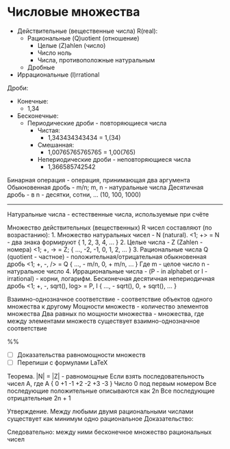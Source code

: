 # Числовые множества

- Действительные (вещественные числа) R(real):
	- Рациональные (Q)uotient (отношение)
		- Целые (Z)ahlen (число)
		- Число ноль
		- Числа, противоположные натуральным
	- Дробные
- Иррациональные (I)rrational

Дроби:
- Конечные:
	- 1,34
- Бесконечные:
	- Периодические дроби - повторяющиеся числа
		- Чистая:
			- 1,343434343434 = 1,(34)
		- Смешанная:
			- 1,00765765765765 = 1,00(765)
		- Непериодические дроби - неповторяющиеся числа
			- 1,366585742542

Бинарная операция - операция, принимающая два аргумента
Обыкновенная дробь - m/n; m, n - натуральные числа
Десятичная дробь - в n - десятки, сотни, ... (10, 100, 1000)


---


Натуральные числа - естественные числа, используемые при счёте

Множество действительных (вещественных) R чисел составляют (по возрастанию):
	1. Множество натуральных чисел - N (natural).
	<1; +> = N - два знака формируют { 1, 2, 3, 4, ... }
	2. Целые числа - Z (Zahlen - номера)
		<1; +, -> = Z; { ..., -2, -1, 0, 1, 2, ... }
	3. Рациональные числа Q (quotient - частное) - положительная/отрицательная обыкновенная дробь
		<1; +, -, /> = Q { ..., - m/n, 0, + m/n, ... }
		Где m - целое число n - натуральное число
	4. Иррациональные числа - (P - in alphabet or I - irrational) - корни, логарифм.
		Бесконечная десятичная непериодичная дробь
		<1; +, -, sqrt(), log> = P, I { ..., - sqrt(), 0, + sqrt(), ... }

Взаимно-однозначное соответствие - соответствие объектов одного множества к другому
Мощности множеств - количество элементов множества
Два равных по мощности множества - множества, где между элементами множеств существует взаимно-однозначное соответствие



%%
- [ ] Доказательства равномощности множеств
- [ ] Перепиши с формулами LaTeX

Теорема. |N| = |Z| - равномощные
Если взять последовательность чисел A, где A { 0 +1 -1 +2 -2 +3 -3 }
Число 0 под первым номером
Все последующие положительные описываются как 2n
Все последующие отрицательные 2n + 1


Утверждение. Между любыми двумя рациональными числами существует как минимум одно рациональное
Доказательство:

Следовательно: между ними бесконечное множество рациональных чисел